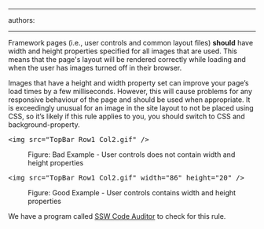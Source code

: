 

---
authors:

---




<span class='intro'> <p>​Framework pages (i.e., user controls and common layout files) <b>should</b> have width and height properties specified for all images 
   that are used. This means that the page's layout will be rendered correctly while loading and when the user has images turned off in their browser.</p><p>
                Images that have a height and width property set can improve your page’s load times by a few milliseconds. 
                However, this will cause problems for any responsive behaviour of the page and should be used when appropriate. 
                It is exceedingly unusual for an image in the site layout to not be placed using CSS, so it’s likely if this rule applies to you, you should switch to CSS and background-property.
            </p> </span>

<dl class="badCode"><dt><pre>&lt;img src=&quot;TopBar_Row1_Col2.gif&quot; /&gt;</pre></dt><dd>Figure&#58; Bad Example - User controls does not contain width and height properties</dd></dl><dl class="goodCode"><dt><pre>&lt;img src=&quot;TopBar_Row1_Col2.gif&quot; width=&quot;86&quot; height=&quot;20&quot; /&gt;</pre></dt><dd>Figure&#58; Good Example - User controls contains width and height properties</dd></dl><p><span class="productBox">We have a program called <a href="https&#58;//www.ssw.com.au/ssw/CodeAuditor/">SSW Code Auditor</a> to check for this rule.</span></p>


